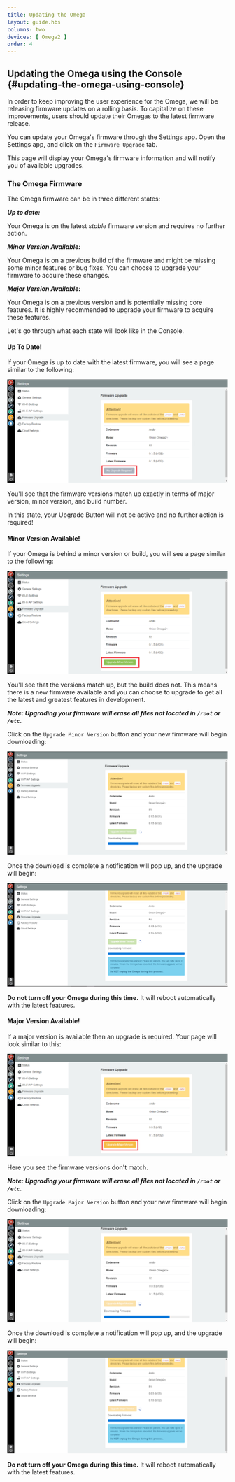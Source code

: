 ```yaml
---
title: Updating the Omega
layout: guide.hbs
columns: two
devices: [ Omega2 ]
order: 4
---
```


## Updating the Omega using the Console {#updating-the-omega-using-console}

In order to keep improving the user experience for the Omega, we will be releasing firmware updates on a rolling basis. To capitalize on these improvements, users should update their Omegas to the latest firmware release.

You can update your Omega's firmware through the Settings app. Open the Settings app, and click on the `Firmware Upgrade` tab.

This page will display your Omega's firmware information and will notify you of available upgrades.


### The Omega Firmware

The Omega firmware can be in three different states:

***Up to date:***

Your Omega is on the latest *stable* firmware version and requires no further action.

***Minor Version Available:***

Your Omega is on a previous build of the firmware and might be missing some minor features or bug fixes. You can choose to upgrade your firmware to acquire these changes.

***Major Version Available:***

Your Omega is on a previous version and is potentially missing core features. It is highly recommended to upgrade your firmware to acquire these features.

Let's go through what each state will look like in the Console.

#### Up To Date!

If your Omega is up to date with the latest firmware, you will see a page similar to the following:

![update-not-required](../img/updating-none-required.png)

You'll see that the firmware versions match up exactly in terms of major version, minor version, and build number.

In this state, your Upgrade Button will not be active and no further action is required!

#### Minor Version Available!

If your Omega is behind a minor version or build, you will see a page similar to the following:

![update-minor-version](../img/updating-minor-version.png)

You'll see that the versions match up, but the build does not. This means there is a new firmware available and you can choose to upgrade to get all the latest and greatest features in development.

***Note: Upgrading your firmware will erase all files not located in `/root` or `/etc`.***

Click on the `Upgrade Minor Version` button and your new firmware will begin downloading:

![update-download-in-progress](../img/updating-download-in-progress.png)

Once the download is complete a notification will pop up, and the upgrade will begin:

![update-download-complete](../img/updating-download-complete.png)

**Do not turn off your Omega during this time.** It will reboot automatically with the latest features.

<!-- // TODO: later: add info about flashing led -->

#### Major Version Available!

If a major version is available then an upgrade is required. Your page will look similar to this:

![update-major-version](../img/updating-major-version.png)

Here you see the firmware versions don't match.

***Note: Upgrading your firmware will erase all files not located in `/root` or `/etc`.***

Click on the `Upgrade Major Version` button and your new firmware will begin downloading:


![update-download-in-progress](../img/updating-download-in-progress-major.png)

Once the download is complete a notification will pop up, and the upgrade will begin:

![update-download-complete](../img/updating-download-complete-major.png)

**Do not turn off your Omega during this time.** It will reboot automatically with the latest features.

<!-- // TODO: later: add info about flashing led -->

